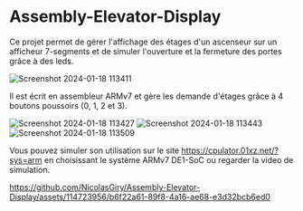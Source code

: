 # Assembly-Elevator-Display

Ce projet permet de gérer l'affichage des étages d'un ascenseur sur un afficheur 7-segments et de simuler l'ouverture et la fermeture des portes grâce à des leds. 

![Screenshot 2024-01-18 113411](https://github.com/NicolasGiry/Assembly-Elevator-Display/assets/114723956/d5b5a6f9-dcf1-47d3-b773-125ecc620e7b)

Il est écrit en assembleur ARMv7 et gère les demande d'étages grâce à 4 boutons poussoirs (0, 1, 2 et 3).

![Screenshot 2024-01-18 113427](https://github.com/NicolasGiry/Assembly-Elevator-Display/assets/114723956/8b895cf2-57a3-4971-a7d5-558f494cfe5e)
![Screenshot 2024-01-18 113443](https://github.com/NicolasGiry/Assembly-Elevator-Display/assets/114723956/a3965cbd-23d9-4481-bb71-62bf790db5e9)
![Screenshot 2024-01-18 113509](https://github.com/NicolasGiry/Assembly-Elevator-Display/assets/114723956/1a6c8ed2-bc49-454e-a982-ed88b7996d46)


Vous pouvez simuler son utilisation sur le site https://cpulator.01xz.net/?sys=arm en choisissant le système ARMv7 DE1-SoC ou regarder la video de simulation. 

https://github.com/NicolasGiry/Assembly-Elevator-Display/assets/114723956/b6f22a61-89f8-4a16-ae68-e3d32bcb6ed0
